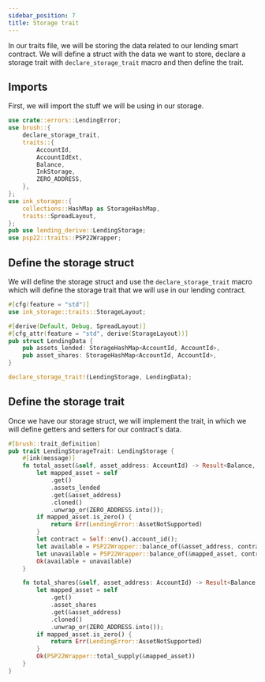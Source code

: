 ```yaml
---
sidebar_position: 7
title: Storage trait
---
```


In our traits file, we will be storing the data related to our lending smart contract. We will define a struct with the data we want to store, declare a storage trait with `declare_storage_trait` macro and then define the trait.

## Imports

First, we will import the stuff we will be using in our storage.

```rust
use crate::errors::LendingError;
use brush::{
    declare_storage_trait,
    traits::{
        AccountId,
        AccountIdExt,
        Balance,
        InkStorage,
        ZERO_ADDRESS,
    },
};
use ink_storage::{
    collections::HashMap as StorageHashMap,
    traits::SpreadLayout,
};
pub use lending_derive::LendingStorage;
use psp22::traits::PSP22Wrapper;
```

## Define the storage struct

We will define the storage struct and use the `declare_storage_trait` macro which will define the storage trait that we will use in our lending contract.

```rust
#[cfg(feature = "std")]
use ink_storage::traits::StorageLayout;

#[derive(Default, Debug, SpreadLayout)]
#[cfg_attr(feature = "std", derive(StorageLayout))]
pub struct LendingData {
    pub assets_lended: StorageHashMap<AccountId, AccountId>,
    pub asset_shares: StorageHashMap<AccountId, AccountId>,
}

declare_storage_trait!(LendingStorage, LendingData);
```

## Define the storage trait

Once we have our storage struct, we will implement the trait, in which we will define getters and setters for our contract's data.

```rust
#[brush::trait_definition]
pub trait LendingStorageTrait: LendingStorage {
    #[ink(message)]
    fn total_asset(&self, asset_address: AccountId) -> Result<Balance, LendingError> {
        let mapped_asset = self
            .get()
            .assets_lended
            .get(&asset_address)
            .cloned()
            .unwrap_or(ZERO_ADDRESS.into());
        if mapped_asset.is_zero() {
            return Err(LendingError::AssetNotSupported)
        }
        let contract = Self::env().account_id();
        let available = PSP22Wrapper::balance_of(&asset_address, contract);
        let unavailable = PSP22Wrapper::balance_of(&mapped_asset, contract);
        Ok(available + unavailable)
    }

    fn total_shares(&self, asset_address: AccountId) -> Result<Balance, LendingError> {
        let mapped_asset = self
            .get()
            .asset_shares
            .get(&asset_address)
            .cloned()
            .unwrap_or(ZERO_ADDRESS.into());
        if mapped_asset.is_zero() {
            return Err(LendingError::AssetNotSupported)
        }
        Ok(PSP22Wrapper::total_supply(&mapped_asset))
    }
}
```